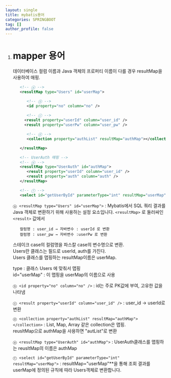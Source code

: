 ```yaml
---
layout: single
title: mybatis용어
categories: SPRINGBOOT
tag: []
author_profile: false
---
```


1. # mapper 용어

   데이터베이스 컬럼 이름과 Java 객체의 프로퍼티 이름이 다를 경우 resultMap을 사용하여 매핑.   

   ```xml
      <!-- ⓐ -->
      <resultMap type="Users" id="userMap">  

         <!-- ⓑ -->
         <id property="no" column="no" />
         
         <!-- ⓒ -->
        <result property="userId" column="user_id" />
        <result property="userPw" column="user_pw" />

         <!-- ⓓ -->
         <collection property="authList" resultMap="authMap"></collection>

      </resultMap>

      <!-- UserAuth 매핑 -->
      <!-- ⓔ -->
      <resultMap type="UserAuth" id="authMap">
         <result property="userId" column="user_id" />
         <result property="auth" column="auth" />
      </resultMap>

      <!-- ⓕ -->
      <select id="getUserById" parameterType="int" resultMap="userMap">
   ```

   `ⓐ <resultMap type="Users" id="userMap">` : Mybatis에서 SQL 쿼리 결과를 Java 객체로 변환하기 위해 사용하는 설정 요소입니다. `<resultMap>` 로 둘러싸인 `<result>` 값에서   
   ```
      컬럼명 : user_id → 자바변수 : userId 로 변환 
      컬럼명 : user_pw → 자바변수 :userPw 로 변환
   ```
   스테이크 case의 컬럼명을 파스칼 case의 변수명으로 변환.   
   Users란 클래스는 필드로 userId, auth를 가진다.   
   Users 클래스를 맵핑하는 resultMap이름은 userMap.   

   type : 클래스 Users 에 맞춰서 맵핑   
   id="userMap" : 이 맵핑을 userMap의 이름으로 사용   

   `ⓑ <id property="no" column="no" />` : id는 주로 PK값에 부여, 고유한 값을 나타냄   

   `ⓒ <result property="userId" column="user_id" />` : user_id → userId로 변환   

   `ⓓ <collection property="authList" resultMap="authMap"></collection>` : List, Map, Array 같은 collection은 맵핑.   
   reusltMap으로 authMap을 사용하면 "autList"로 변환   

   `ⓔ <resultMap type="UserAuth" id="authMap">` : UserAuth클래스를 맵핑하는 reusltMap의 이름은 authMap   

   `ⓕ <select id="getUserById" parameterType="int" resultMap="userMap">` : resultMap="userMap"**을 통해 조회 결과를 userMap에 정의된 규칙에 따라 Users객체로 변환합니다.   

   